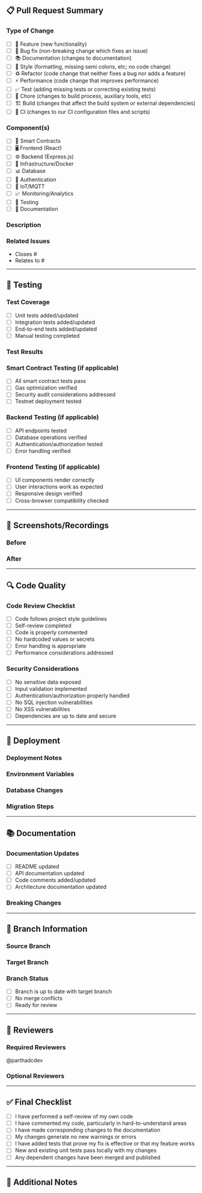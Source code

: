 ## 📋 Pull Request Summary

### **Type of Change**
- [ ] 🚀 Feature (new functionality)
- [ ] 🐛 Bug fix (non-breaking change which fixes an issue)
- [ ] 📚 Documentation (changes to documentation)
- [ ] 🎨 Style (formatting, missing semi colons, etc; no code change)
- [ ] ♻️ Refactor (code change that neither fixes a bug nor adds a feature)
- [ ] ⚡ Performance (code change that improves performance)
- [ ] ✅ Test (adding missing tests or correcting existing tests)
- [ ] 🔧 Chore (changes to build process, auxiliary tools, etc)
- [ ] 🏗️ Build (changes that affect the build system or external dependencies)
- [ ] 🔄 CI (changes to our CI configuration files and scripts)

### **Component(s)**
- [ ] 🔗 Smart Contracts
- [ ] 🖥️ Frontend (React)
- [ ] ⚙️ Backend (Express.js)
- [ ] 🐳 Infrastructure/Docker
- [ ] 📊 Database
- [ ] 🔐 Authentication
- [ ] 📱 IoT/MQTT
- [ ] 📈 Monitoring/Analytics
- [ ] 🧪 Testing
- [ ] 📖 Documentation

### **Description**
<!-- Provide a clear and concise description of what this PR does -->

### **Related Issues**
<!-- Link to related issues using "Closes #123", "Fixes #456", etc -->
- Closes #
- Relates to #

---

## 🧪 Testing

### **Test Coverage**
- [ ] Unit tests added/updated
- [ ] Integration tests added/updated
- [ ] End-to-end tests added/updated
- [ ] Manual testing completed

### **Test Results**
<!-- Provide test results and coverage information -->

### **Smart Contract Testing** (if applicable)
- [ ] All smart contract tests pass
- [ ] Gas optimization verified
- [ ] Security audit considerations addressed
- [ ] Testnet deployment tested

### **Backend Testing** (if applicable)
- [ ] API endpoints tested
- [ ] Database operations verified
- [ ] Authentication/authorization tested
- [ ] Error handling verified

### **Frontend Testing** (if applicable)
- [ ] UI components render correctly
- [ ] User interactions work as expected
- [ ] Responsive design verified
- [ ] Cross-browser compatibility checked

---

## 📸 Screenshots/Recordings

<!-- If applicable, add screenshots or screen recordings to help explain your changes -->

### **Before**
<!-- Screenshot of the current state -->

### **After**
<!-- Screenshot of the new state -->

---

## 🔍 Code Quality

### **Code Review Checklist**
- [ ] Code follows project style guidelines
- [ ] Self-review completed
- [ ] Code is properly commented
- [ ] No hardcoded values or secrets
- [ ] Error handling is appropriate
- [ ] Performance considerations addressed

### **Security Considerations**
- [ ] No sensitive data exposed
- [ ] Input validation implemented
- [ ] Authentication/authorization properly handled
- [ ] No SQL injection vulnerabilities
- [ ] No XSS vulnerabilities
- [ ] Dependencies are up to date and secure

---

## 🚀 Deployment

### **Deployment Notes**
<!-- Any special deployment considerations or steps -->

### **Environment Variables**
<!-- List any new environment variables or configuration changes -->

### **Database Changes**
<!-- If applicable, describe any database schema changes -->

### **Migration Steps**
<!-- If applicable, provide migration steps for existing data -->

---

## 📚 Documentation

### **Documentation Updates**
- [ ] README updated
- [ ] API documentation updated
- [ ] Code comments added/updated
- [ ] Architecture documentation updated

### **Breaking Changes**
<!-- If this PR contains breaking changes, describe them here -->

---

## 🔄 Branch Information

### **Source Branch**
<!-- e.g., feature/TC-123-jwt-authentication -->

### **Target Branch**
<!-- e.g., develop -->

### **Branch Status**
- [ ] Branch is up to date with target branch
- [ ] No merge conflicts
- [ ] Ready for review

---

## 👥 Reviewers

### **Required Reviewers**
<!-- Tag required reviewers -->
@parthadcdev

### **Optional Reviewers**
<!-- Tag optional reviewers -->

---

## ✅ Final Checklist

- [ ] I have performed a self-review of my own code
- [ ] I have commented my code, particularly in hard-to-understand areas
- [ ] I have made corresponding changes to the documentation
- [ ] My changes generate no new warnings or errors
- [ ] I have added tests that prove my fix is effective or that my feature works
- [ ] New and existing unit tests pass locally with my changes
- [ ] Any dependent changes have been merged and published

---

## 📝 Additional Notes

<!-- Any additional information that reviewers should know -->
